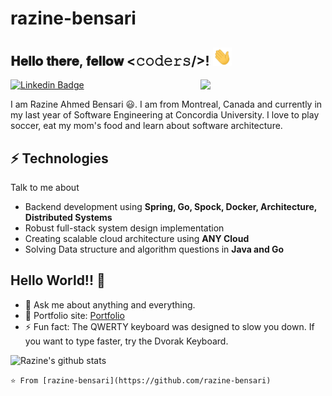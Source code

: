 # razine-bensari
<h2> 𝐇𝐞𝐥𝐥𝐨 𝐭𝐡𝐞𝐫𝐞, 𝐟𝐞𝐥𝐥𝐨𝐰 <𝚌𝚘𝚍𝚎𝚛𝚜/>! <img src="https://raw.githubusercontent.com/ABSphreak/ABSphreak/master/gifs/Hi.gif" width="30px"></h2>

<img align='right' src='https://user-images.githubusercontent.com/5713670/87202985-820dcb80-c2b6-11ea-9f56-7ec461c497c3.gif' width='200"'>

[![Linkedin Badge](https://img.shields.io/badge/LinkedIn-Razine-blue?style=flat-square&logo=Linkedin&logoColor=white&link=https://www.linkedin.com/in/razine-bensari/)](https://www.linkedin.com/in/razine-bensari/)

I am Razine Ahmed Bensari 😃. I am from Montreal, Canada and currently in my last year of Software Engineering at Concordia University. I love to play soccer, eat my mom's food and learn about software architecture.
## ⚡ Technologies
Talk to me about
- Backend development using **Spring, Go, Spock, Docker, Architecture, Distributed Systems**
- Robust full-stack system design implementation
- Creating scalable cloud architecture using **ANY Cloud**
- Solving Data structure and algorithm questions in **Java and Go**
## Hello World!! 🤔
- 💬 Ask me about anything and everything.
- 🎯 Portfolio site: [Portfolio](https://razine-bensari.github.io/)
- ⚡ Fun fact: The QWERTY keyboard was designed to slow you down. If you want to type faster, try the Dvorak Keyboard.

![Razine's github stats](https://github-readme-stats.vercel.app/api?username=razine-bensari&hide=["issues"]&show_icons=true)

```⭐️ From [razine-bensari](https://github.com/razine-bensari)```
